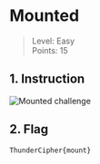 # Mounted

> Level: Easy<br>
> Points: 15 

## 1. Instruction

![Mounted challenge](https://github.com/Keldy7/CTFs_Writeups/assets/93558050/230a3244-5112-42a0-b7e0-066ccdaf5091)


## 2. Flag

```text
ThunderCipher{mount}
```
